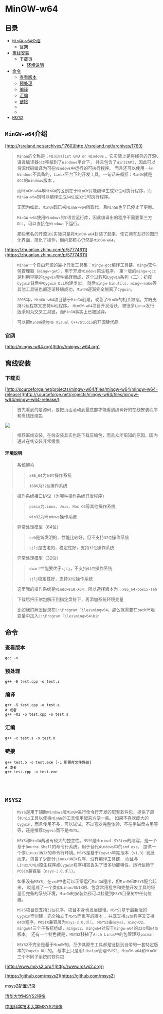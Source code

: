 # MinGW-w64

## 目录
* [`MinGW-w64`介绍](#mingw-w64介绍)
  * [官网](#官网)
* [离线安装](#离线安装)
  * [下载页](#下载页)
    * [环境说明](#环境说明)
* [命令](#命令)
  * [查看版本](#查看版本)
  * [预处理](#预处理)
  * [编译](#编译)
  * [汇编](#汇编)
  * [链接](#链接)
  * [](#)
  * [](#)
* [`MSYS2`](#msys2)



## `MinGW-w64`介绍

[http://rsreland.net/archives/1760](http://rsreland.net/archives/1760)

> `MinGW`的全称是：`Minimalist GNU on Windows` 。它实际上是将经典的开源`C`语言编译器`GCC`移植到了`Windows`平台下，
> 并且包含了`Win32API`，因此可以将源代码编译为可在`Windows`中运行的可执行程序。
> 而且还可以使用一些`Windows`不具备的，`Linux`平台下的开发工具。一句话来概括：`MinGW`就是`GCC`的`Windows`版本 。
>
> 而`MinGW-w64`与`MinGW`的区别在于`MinGW`只能编译生成`32位`可执行程序，而`MinGW-w64`则可以编译生成`64位`或`32位`可执行程序。
> 
>  正因为如此，`MinGW`现已被`MinGW-w64`所取代，且`MinGW`也早已停止了更新。
>
> `MinGW-w64`使用`Windows`的`C`语言运行库，因此编译出的程序不需要第三方`DLL`，可以直接在`Windows`下运行。
>
> 那些著名的开源`IDE`实际只是将`MinGW-w64`封装了起来，使它拥有友好的图形化界面，简化了操作，但内部核心仍然是`MinGW-w64`。

[https://zhuanlan.zhihu.com/p/57774611](https://zhuanlan.zhihu.com/p/57774611)

> `MinGW`一个自由开源的最小开发工具集：`mingw-gcc`编译工具链、`mingw`软件包管理器（`mingw-get`），用于开发`Windows`原生程序。
> 第一版的`mingw-gcc`是利用早期的`Cygwin`套件编译而成，这个过程和`Cygwin`系列（二）：初窥`Cygwin`背后中`Cygwin DLL`构建类似，
> 随后`mingw-binutils`、`mingw-make`等其他工具链也都逐渐移植成功，`MinGW`逐渐完全脱离了`Cygwin`。

> `2005`年，`MinGW-w64`项目基于`MinGW`创建，改善了`MinGW`的相关缺陷，并既支持`32位`程序又支持`64位`程序。
> `MinGW-w64`项目开发活跃，被很多`Linux`发行版采用为交叉工具链，而`MinGW`事实上已被抛弃。

> 可以把`MinGW`视为`MS Visual C++/Studio`的开源替代品


### 官网

[http://mingw-w64.org](http://mingw-w64.org)


## 离线安装

### 下载页

[http://sourceforge.net/projects/mingw-w64/files/mingw-w64/mingw-w64-release/](http://sourceforge.net/projects/mingw-w64/files/mingw-w64/mingw-w64-release/)

> 首先看到的是源码，要把页面滚动到最底部才能看到编译好的在线安装程序和离线压缩包

![](/images/MinGW-w64下载页说明.png)

> 推荐离线安装，在线安装其实也是下载压缩包，而且众所周知的原因，国内通过在线安装非常缓慢

#### 环境说明

> 系统架构
>> `x86_64`为`64位`操作系统
>>
>> `i686`为`32位`操作系统

> 操作系统接口协议（为哪种操作系统开发程序）
>> `posix`为`Linux`、`Unix`、`Mac OS`等其他操作系统
>> 
>> `win32`为`Windows`操作系统

> 异常处理模型（64位）
>> `seh`是新发明的，性能比较好，但不支持`32位`操作系统
>> 
>> `sjlj`是古老的，稳定性好，支持`32位`操作系统

> 异常处理模型（32位）
>> `dwarf`性能要优于`sjlj`，不支持`64位`操作系统
>> 
>> `sjlj`稳定性好，支持`32位`操作系统


> 这里我的操作系统是`Windows10-X64`，所以选择版本为：`x86_64-posix-seh`

> 下载后把压缩包解压到指定盘符下，再添加系统环境变量
>
> 比如我的解压目录在`C:\Program Files\mingw64`，那么就需要在`path`环境变量中加入`C:\Program Files\mingw64\bin`



## 命令

### 查看版本

```batch
gcc -v
```

### 预处理

```batch
g++ -E test.cpp -o test.i
```

### 编译

```batch
g++ -S test.cpp -o test.s
# 或者
g++ -O2 -S test.cpp -o test.s
```

### 汇编

```batch
g++ -c test.s -o test.o
```

### 链接

```batch
g++ test.o -o test.exe [-L 所需库文件路径]
# 或者
g++ test.cpp -o test.exe
```

### 
```batch
```

### 
```batch
```



## `MSYS2`

> `MSYS`是用于辅助`Windows`版`MinGW`进行命令行开发的配套软件包，提供了部分`Unix`工具以使得`MinGW`的工具使用起来方便一些。
> 如果不喜欢庞大的`Cygwin`，而且使用不多，可以试试。不过喜欢完整体验、不在乎磁盘占用等等，还是推荐`Cygwin`而不是`MSYS`。

> `MSYS`和`MinGW`两者有较大的独立性。`MSYS`是`Minimal SYStem`的缩写，是一个基于`Bourne Shell`的命令行系统，用于替代`Windows`中的`cmd.exe`，
> 提供一个像`Linux/UNIX`的命令行环境。`MSYS`是基于`Cygwin`早期版本（`v1.3`）发展而来，包含了少部分`Linux/UNIX`程序，没有编译工具链，
> 而且与`Linux/UNIX`原生程序或`Cygwin`程序相较丢失了很多功能特性，运行依赖于`POSIX`兼容层（`msys-1.0.dll`）。

> 如果没有`MSYS`，在`cmd`中也可以正常运行`MinGW`程序，但`MinGW`和`MSYS`配合起来，
> 就组成了一个类似`Linux/UNIX`的、包含常用程序和完整开发工具的轻量但完备的系统环境，`MinGW`的安装路径可以挂载到`MSYS`目录树中任何位置。

> `MSYS`项目仅支持`32位`程序，项目本身也发展缓慢。`MSYS2`基于最新版的`Cygwin`而创建，完全独立于`MSYS`而重写的版本
> ，并既支持`32位`程序又支持`64位`程序，`POSIX`兼容层为`msys-2.0.dll`。
> `MSYS2`由`msys2`、`mingw32`、`mingw64`三个子系统组成，`mingw32`、`mingw64`对应于`mingw-w64`的`32位`和`64位`版本。
> 还有一个特色就是，`MSYS2`移植了`Arch Linux`中的包管理器`pacman`

> `MSYS2`不完全是基于`MinGW`的，至少其原生工具都是链接到自带的一套特定版本的`Cygwin DLL`的。
> 基本上只是用`libalpm`管理`MSYS2`、`MinGW-w64`和`MinGW`三个不同子系统的软件包



[http://www.msys2.org/](http://www.msys2.org/)

[https://github.com/msys2](https://github.com/msys2)

[msys2配置记录](https://www.jianshu.com/p/c740b71e7775)

[清华大学MSYS2镜像](https://mirror.tuna.tsinghua.edu.cn/help/msys2/)

[中国科学技术大学MSYS2镜像](http://mirrors.ustc.edu.cn/help/msys2.html)

